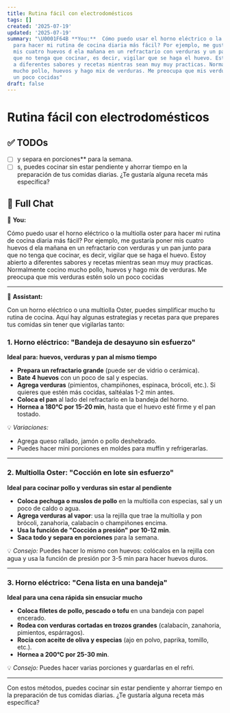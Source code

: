 ```yaml
---
title: Rutina fácil con electrodomésticos
tags: []
created: '2025-07-19'
updated: '2025-07-19'
summary: "\U0001F64B **You:**  Cómo puedo usar el horno eléctrico o la multiolla oster
  para hacer mi rutina de cocina diaria más fácil? Por ejemplo, me gustaría poner
  mis cuatro huevos d ela mañana en un refractario con verduras y un pan junto para
  que no tenga que cocinar, es decir, vigilar que se haga el huevo. Estoy abierto
  a diferentes sabores y recetas mientras sean muy muy practicas. Normalmente cocino
  mucho pollo, huevos y hago mix de verduras. Me preocupa que mis verduras estén solo
  un poco cocidas"
draft: false
---
```


# Rutina fácil con electrodomésticos

## ✅ TODOs
- [ ] y separa en porciones** para la semana.
- [ ] s, puedes cocinar sin estar pendiente y ahorrar tiempo en la preparación de tus comidas diarias. ¿Te gustaría alguna receta más específica?

## 🧠 Full Chat

🙋 **You:**

Cómo puedo usar el horno eléctrico o la multiolla oster para hacer mi rutina de cocina diaria más fácil? Por ejemplo, me gustaría poner mis cuatro huevos d ela mañana en un refractario con verduras y un pan junto para que no tenga que cocinar, es decir, vigilar que se haga el huevo. Estoy abierto a diferentes sabores y recetas mientras sean muy muy practicas. Normalmente cocino mucho pollo, huevos y hago mix de verduras. Me preocupa que mis verduras estén solo un poco cocidas

---

🤖 **Assistant:**

Con un horno eléctrico o una multiolla Oster, puedes simplificar mucho tu rutina de cocina. Aquí hay algunas estrategias y recetas para que prepares tus comidas sin tener que vigilarlas tanto:  

### **1. Horno eléctrico: "Bandeja de desayuno sin esfuerzo"**  
**Ideal para: huevos, verduras y pan al mismo tiempo**  

- **Prepara un refractario grande** (puede ser de vidrio o cerámica).  
- **Bate 4 huevos** con un poco de sal y especias.  
- **Agrega verduras** (pimientos, champiñones, espinaca, brócoli, etc.). Si quieres que estén más cocidas, saltéalas 1-2 min antes.  
- **Coloca el pan** al lado del refractario en la bandeja del horno.  
- **Hornea a 180°C por 15-20 min**, hasta que el huevo esté firme y el pan tostado.  

💡 *Variaciones:*  
- Agrega queso rallado, jamón o pollo deshebrado.  
- Puedes hacer mini porciones en moldes para muffin y refrigerarlas.  

---

### **2. Multiolla Oster: "Cocción en lote sin esfuerzo"**  
**Ideal para cocinar pollo y verduras sin estar al pendiente**  

- **Coloca pechuga o muslos de pollo** en la multiolla con especias, sal y un poco de caldo o agua.  
- **Agrega verduras al vapor**: usa la rejilla que trae la multiolla y pon brócoli, zanahoria, calabacín o champiñones encima.  
- **Usa la función de "Cocción a presión" por 10-12 min**.  
- **Saca todo y separa en porciones** para la semana.  

💡 *Consejo:* Puedes hacer lo mismo con huevos: colócalos en la rejilla con agua y usa la función de presión por 3-5 min para hacer huevos duros.  

---

### **3. Horno eléctrico: "Cena lista en una bandeja"**  
**Ideal para una cena rápida sin ensuciar mucho**  

- **Coloca filetes de pollo, pescado o tofu** en una bandeja con papel encerado.  
- **Rodea con verduras cortadas en trozos grandes** (calabacín, zanahoria, pimientos, espárragos).  
- **Rocía con aceite de oliva y especias** (ajo en polvo, paprika, tomillo, etc.).  
- **Hornea a 200°C por 25-30 min**.  

💡 *Consejo:* Puedes hacer varias porciones y guardarlas en el refri.  

---

Con estos métodos, puedes cocinar sin estar pendiente y ahorrar tiempo en la preparación de tus comidas diarias. ¿Te gustaría alguna receta más específica?